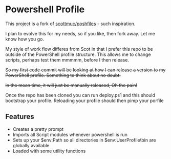 Powershell Profile
==================

This project is a fork of [scottmuc/poshfiles](https://github.com/scottmuc/poshfiles) - such inspiration.

I plan to evolve this for my needs, so if you like, then fork away. Let me know how you go.

My style of work flow differes from Scot in that I prefer this repo to be outside of the PowerShell profile structure. This allows me to change scripts, perhaps test them mmmmm, before I then release.

~~So my first code commit will be looking at how I can release a version to my PowerShell profile. Something to think about no doubt.~~

~~In the mean time, it will just be manually released, Oh the pain!~~

Once the repo has been cloned you can run deploy.ps1 and this should bootstrap your profile. Reloading your profile should then pimp your porfile

Features
--------

- Creates a pretty prompt
- Imports all Script modules whenever powershell is run
- Sets up your $env:Path so all directories in $env:UserProfile\bin are globally available
- Loaded with some utility functions
